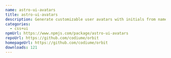 ```yaml
---
name: astro-ui-avatars
title: astro-ui-avatars
description: Generate customizable user avatars with initials from names
categories:
  - css+ui
npmUrl: https://www.npmjs.com/package/astro-ui-avatars
repoUrl: https://github.com/codiume/orbit
homepageUrl: https://github.com/codiume/orbit
downloads: 121
---
```

